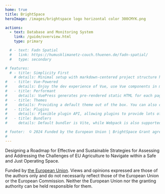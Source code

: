 ```yaml
---
home: true
title: BrightSpace
heroImage: /images/brightspace logo horizontal color 300CMYK.png

actions:
  - text: Database and Monitoring System
    link: /guide/overview.html
    type: primary

  # - text: Fadn Spatial
  #   link: https://humusklimanetz-couch.thuenen.de/fadn-spatial/
  #   type: secondary

# features:
  # - title: Simplicity First
    # details: Minimal setup with markdown-centered project structure helps you focus on writing.
#   - title: Vue-Powered
#     details: Enjoy the dev experience of Vue, use Vue components in markdown, and develop custom themes with Vue.
#   - title: Performant
#     details: VuePress generates pre-rendered static HTML for each page, and runs as an SPA once a page is loaded.
#   - title: Themes
#     details: Providing a default theme out of the box. You can also choose a community theme or create your own one.
#   - title: Plugins
#     details: Flexible plugin API, allowing plugins to provide lots of plug-and-play features for your site.
#   - title: Bundlers
#     details: Default bundler is Vite, while Webpack is also supported. Choose the one you like!

# footer:  © 2024 Funded by the European Union | BrightSpace Grant agreement ID 101060075
# 
---
```


Designing a Roadmap for Effective and Sustainable Strategies for Assessing and Addressing the Challenges of EU Agriculture to Navigate within a Safe and Just Operating Space.

Funded by [the European Union]. Views and opinions expressed are those of the authors only and do not necessarily reflect those of the 
European Union or the European Commission. Neither the European Union nor the granting authority can be held responsible for them.


[the European Union]: https://european-union.europa.eu/index_de
[default-theme-home]: https://vuejs.press/reference/default-theme/frontmatter.html#home-page

<Footer />
